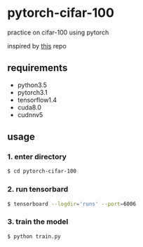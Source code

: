 # pytorch-cifar-100

practice on cifar-100 using pytorch


inspired by [this](https://github.com/kuangliu/pytorch-cifar) repo

## requirements
- python3.5
- pytorch3.1
- tensorflow1.4
- cuda8.0
- cudnnv5

## usage

### 1. enter directory
```bash
$ cd pytorch-cifar-100
```

### 2. run tensorbard
```bash
$ tensorboard --logdir='runs' --port=6006
```
### 3. train the model
```bash
$ python train.py
```
